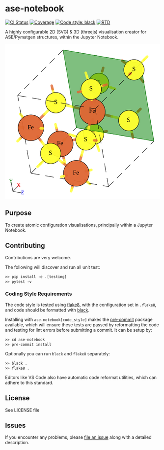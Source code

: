 # ase-notebook

[![CI Status](https://travis-ci.org/chrisjsewell/ase-notebook.svg?branch=develop)](https://travis-ci.org/chrisjsewell/ase-notebook)
[![Coverage](https://coveralls.io/repos/github/chrisjsewell/ase-notebook/badge.svg?branch=develop)](https://coveralls.io/github/chrisjsewell/ase-notebook?branch=develop)
[![Code style: black](https://img.shields.io/badge/code%20style-black-000000.svg)](https://github.com/ambv/black)
[![RTD](https://readthedocs.org/projects/ase-notebook/badge)](http://ase-notebook.readthedocs.io/)
<!-- [![PyPI](https://img.shields.io/pypi/v/ase-notebook.svg)](https://pypi.org/project/ase-notebook)
[![Conda](https://anaconda.org/conda-forge/ase-notebook/badges/version.svg)](https://anaconda.org/conda-forge/ase-notebook) -->

A highly configurable 2D (SVG) &amp; 3D (threejs) visualisation creator for ASE/Pymatgen structures,
within the Jupyter Notebook.

![Example SVG](./example_vis.svg)

## Purpose

To create atomic configuration visualisations, principally within a Jupyter Notebook.

## Contributing

Contributions are very welcome.

The following will discover and run all unit test:

```shell
>> pip install -e .[testing]
>> pytest -v
```

### Coding Style Requirements

The code style is tested using [flake8](http://flake8.pycqa.org),
with the configuration set in `.flake8`,
and code should be formatted with [black](https://github.com/ambv/black).

Installing with `ase-notebook[code_style]` makes the [pre-commit](https://pre-commit.com/)
package available, which will ensure these tests are passed by reformatting the code
and testing for lint errors before submitting a commit.
It can be setup by:

```shell
>> cd ase-notebook
>> pre-commit install
```

Optionally you can run `black` and `flake8` separately:

```shell
>> black .
>> flake8 .
```

Editors like VS Code also have automatic code reformat utilities, which can adhere to this standard.

## License

See LICENSE file

## Issues

If you encounter any problems, please [file an issue](https://github.com/chrisjsewell/ase-notebook/issues) along with a detailed description.
